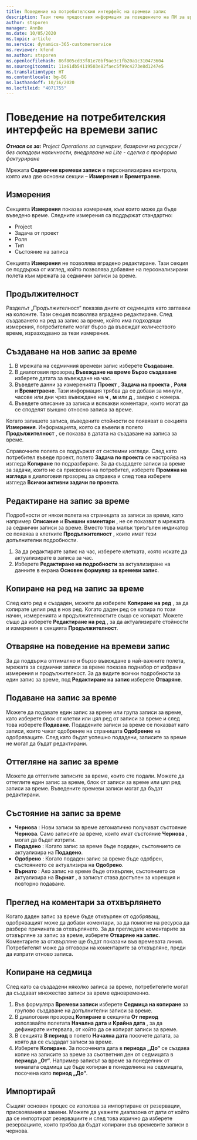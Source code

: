```yaml
---
title: Поведение на потребителския интерфейс на времеви запис
description: Тази тема предоставя информация за поведението на ПИ за времеви запис.
author: stsporen
manager: AnnBe
ms.date: 10/05/2020
ms.topic: article
ms.service: dynamics-365-customerservice
ms.reviewer: kfend
ms.author: stsporen
ms.openlocfilehash: 86f805cd33f81e70bf9ae3c1fb20a1c310473604
ms.sourcegitcommit: 11a61db54119503e82faec5f99c4273e8d1247e5
ms.translationtype: HT
ms.contentlocale: bg-BG
ms.lasthandoff: 10/16/2020
ms.locfileid: "4071755"
---
```

# <a name="time-entry-ui-behavior"></a>Поведение на потребителския интерфейс на времеви запис

_**Отнася се за:** Project Operations за сценарии, базирани на ресурси / без складови наличности, внедряване на Lite - сделка с проформа фактуриране_


Мрежата **Седмични времеви записи** е персонализирана контрола, която има две основни секции – **Измерения** и **Времетраене**.

## <a name="dimensions"></a>Измерения
Секцията **Измерения** показва измерения, към които може да бъде въведено време. Следните измерения са поддържат стандартно:

  - Project
  - Задача от проект
  - Роля
  - Тип
  - Състояние на записа

Секцията **Измерения** не позволява вградено редактиране. Тази секция се поддържа от изглед, който позволява добавяне на персонализирани полета към мрежата за седмични записи за време.

## <a name="duration"></a>Продължителност
Разделът „Продължителност“ показва дните от седмицата като заглавки на колоните. Тази секция позволява вградено редактиране. След създаването на ред за запис за време, който има подходящи измерения, потребителите могат бързо да въвеждат количеството време, изразходвано за тези измерения.

## <a name="create-a-new-time-entry"></a>Създаване на нов запис за време

1. В мрежата на седмичния времеви запис изберете **Създаване**. 
2. В диалоговия прозорец **Въвеждане на време Бързо създаване** изберете датата за въвеждане на час.
3. Въведете данни за измеренията **Проект** , **Задача на проекта** , **Роля** и **Времетраене**. Тази информация трябва да се добави за минути, часове или дни чрез въвеждане на **ч** , **м** или **д** , заедно с номера. 
4. Въведете описание за записа и всякакви коментари, които могат да се споделят външно относно записа за време. 

Когато запишете записа, въведените стойности се появяват в секцията **Измерения**. Информацията, която са въвели в полето **Продължителност** , се показва в датата на създаване на записа за време.

Справочните полета се поддържат от системни изгледи. След като потребител въведе проект, полето **Задача по проекта** се настройва на изгледа **Копиране** по подразбиране. За да създадете записи за време за задачи, които не са присвоени на потребител, изберете **Промяна на изгледа** в диалоговия прозорец за справка и след това изберете изгледа **Всички активни задачи по проекта**.

## <a name="edit-a-time-entry"></a>Редактиране на запис за време 
Подробности от някои полета на страницата за записи за време, като например **Описание** и **Външни коментари** , не се показват в мрежата за седмични записи за време. Вместо това малък триъгълен индикатор се появява в клетките **Продължителност** , които имат тези допълнителни подробности. 

1. За да редактирате запис на час, изберете клетката, която искате да актуализирате в записа за час.
2. Изберете **Редактиране на подробности** за актуализиране на данните в екрана **Основен формуляр за времеви запис**. 

## <a name="copy-a-time-entry-row"></a>Копиране на ред на запис за време
След като ред е създаден, можете да изберете **Копиране на ред** , за да копирате целия ред в нов ред. Когато даден ред се копира по този начин, измеренията и продължителностите също се копират. Можете също да изберете **Редактиране на ред** , за да актуализирате стойности и измерения в секцията **Продължителност**.

## <a name="open-a-time-entry-behavior"></a>Отваряне на поведение на времеви запис
За да поддържа оптимално и бързо въвеждане в най-важните полета, мрежата за седмични записи за време показва поднабор от избрани измерения и продължителност. За да видите всички подробности за един запис за време, под **Редактиране на запис** изберете **Отваряне**.

## <a name="submit-a-time-entry"></a>Подаване на запис за време
Можете да подавате един запис за време или група записи за време, като изберете блок от клетки или цял ред от записи за време и след това изберете **Подаване**. Подадените записи за време се показват като записи, които чакат одобрение на страницата **Одобрение** на одобряващите. След като бъдат успешно подадени, записите за време не могат да бъдат редактирани.

## <a name="recall-a-time-entry"></a>Оттегляне на запис за време
Можете да оттеглите записите за време, които сте подали. Можете да оттеглите един запис за време, блок от записи за време или цял ред записи за време. Въведените времеви записи могат да бъдат редактирани.

## <a name="time-entry-status"></a>Състояние на запис за време

- **Чернова** : Нови записи за време автоматично получават състояние **Чернова**. Само записите за време, които имат състояние **Чернова** , могат да бъдат изтрити.
- **Подадено** : Когато запис за време бъде подаден, състоянието се актуализира на **Подадено**. 
- **Одобрено** : Когато подаден запис за време бъде одобрен, състоянието се актуализира на **Одобрено**. 
- **Върнато** : Ако запис на време бъде отхвърлен, състоянието се актуализира на **Върнат** , а записът става достъпен за корекция и повторно подаване. 

## <a name="view-rejection-comments"></a>Преглед на коментари за отхвърлянето
Когато даден запис за време бъде отхвърлен от одобряващ, одобряващият може да добави коментари, за да помогне на ресурса да разбере причината за отхвърлянето. За да прегледате коментарите за отхвърляне за запис за време, изберете **Отваряне на запис**. Коментарите за отхвърляне ще бъдат показани във времевата линия. Потребителят може да отговори на коментарите за отхвърляне, преди да изпрати отново записа.

## <a name="copy-week"></a>Копиране на седмица
След като са създадени няколко записа за време, потребителите могат да създават множество записи за време едновременно.

1. Във формуляра **Времеви записи** изберете **Седмица на копиране** за групово създаване на допълнителни записи за време. 
2. В диалоговия прозорец **Копиране** в секцията **От период** използвайте полетата **Начална дата** и **Крайна дата** , за да дефинирате интервала, от който да се копират записи за време. 
3. В секцията **В период** в полето **Начална дата** посочете датата, за която да се създадат записи за време. 
4. Изберете **Копиране**. За посочената дата в **периода „До“** се създава копие на записите за време за съответния ден от седмицата в **периода „От“**. Например записът за време за понеделник от миналата седмица ще бъде копиран в понеделника на седмицата, посочена като **период „До“**.

## <a name="import"></a>Импортирай
Същият основен процес се използва за импортиране от резервации, присвоявания и замени. Можете да укажете диапазона от дати от който да се импортират резервациите и след това изрично да изберете резервациите, които трябва да бъдат копирани във времевите записи в чернова. 
